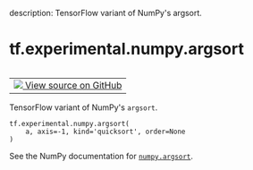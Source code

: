 description: TensorFlow variant of NumPy's argsort.

<div itemscope itemtype="http://developers.google.com/ReferenceObject">
<meta itemprop="name" content="tf.experimental.numpy.argsort" />
<meta itemprop="path" content="Stable" />
</div>

# tf.experimental.numpy.argsort

<!-- Insert buttons and diff -->

<table class="tfo-notebook-buttons tfo-api nocontent" align="left">
<td>
  <a target="_blank" href="https://github.com/tensorflow/tensorflow/blob/r2.4/tensorflow/python/ops/numpy_ops/np_math_ops.py#L1192-L1214">
    <img src="https://www.tensorflow.org/images/GitHub-Mark-32px.png" />
    View source on GitHub
  </a>
</td>
</table>



TensorFlow variant of NumPy's `argsort`.

<pre class="devsite-click-to-copy prettyprint lang-py tfo-signature-link">
<code>tf.experimental.numpy.argsort(
    a, axis=-1, kind='quicksort', order=None
)
</code></pre>



<!-- Placeholder for "Used in" -->

See the NumPy documentation for [`numpy.argsort`](https://numpy.org/doc/1.16/reference/generated/numpy.argsort.html).